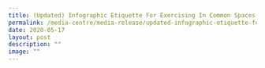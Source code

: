 ```yaml
---
title: (Updated) Infographic Etiquette For Exercising In Common Spaces
permalink: /media-centre/media-release/updated-infographic-etiquette-for-exercising-in-common-spaces/
date: 2020-05-17
layout: post
description: ""
image: ""
---
```

